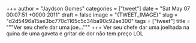 
+++
author = "Jaydson Gomes"
categories = ["tweet"]
date = "Sat May 07 00:07:51 +0000 2011"
draft = false
image = "{TWEET_IMAGE}"
slug = "d2d5496a15ae3bc770c1165c5c34ba90c92ae300"
tags = ["tweet"]
title = """Ver seu chefe dar uma joe..."""
+++
Ver seu chefe dar uma joelhada na quina de uma gaveta e gritar de dor não tem preço LOL
